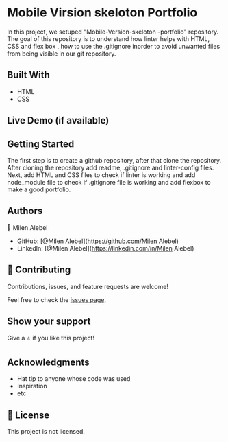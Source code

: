 # Mobile Virsion skeloton Portfolio

In this project, we setuped "Mobile-Version-skeloton -portfolio" repository. The goal of this repository is to understand how linter helps with HTML, CSS and flex box , how to use the .gitignore inorder to avoid unwanted files from being visible in our git repository.

## Built With

- HTML
- CSS

## Live Demo (if available)

## Getting Started

The first step is to create a github repository, after that clone the repository. After cloning the repository add readme, .gitignore and linter-config files. Next, add HTML and CSS files to check if linter is working and add node_module file to check if .gitignore file is working and add flexbox to make a good portfolio.

## Authors

👤 Milen Alebel

- GitHub: [@Milen Alebel](https://github.com/Milen Alebel)
- LinkedIn: [@Milen Alebel](https://linkedin.com/in/Milen Alebel)

## 🤝 Contributing

Contributions, issues, and feature requests are welcome!

Feel free to check the [issues page](../../issues/).

## Show your support

Give a ⭐️ if you like this project!

## Acknowledgments

- Hat tip to anyone whose code was used
- Inspiration
- etc

## 📝 License

This project is not licensed.
